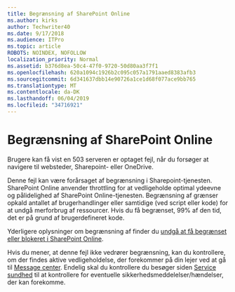 ```yaml
---
title: Begrænsning af SharePoint Online
ms.author: kirks
author: Techwriter40
ms.date: 9/17/2018
ms.audience: ITPro
ms.topic: article
ROBOTS: NOINDEX, NOFOLLOW
localization_priority: Normal
ms.assetid: b376d8ea-50c4-47f0-9720-50d80aa3f7f1
ms.openlocfilehash: 620a1094c1926b2c095c057a1791aaed8383afb3
ms.sourcegitcommit: 6d341637dbb14e90726a1ce1d68f077ace9bb765
ms.translationtype: MT
ms.contentlocale: da-DK
ms.lasthandoff: 06/04/2019
ms.locfileid: "34716921"
---
```

# <a name="sharepoint-online-throttling"></a>Begrænsning af SharePoint Online

<p><span style="mso-bidi-font-family: Calibri; mso-bidi-theme-font: minor-latin;">Brugere kan få vist en 503 serveren er optaget fejl, når du forsøger at navigere til websteder, Sharepoint- eller OneDrive.</span></p> <p><span style="mso-bidi-font-family: Calibri; mso-bidi-theme-font: minor-latin;">Denne fejl kan være forårsaget af begrænsning i Sharepoint-tjenesten. SharePoint Online anvender throttling for at vedligeholde optimal ydeevne og pålidelighed af SharePoint Online-tjenesten. Begrænsning af grænser opkald antallet af brugerhandlinger eller samtidige (ved script eller kode) for at undgå merforbrug af ressourcer. Hvis du få begrænset, 99% af den tid, det er på grund af brugerdefineret kode.</span></p> <p><span style="mso-bidi-font-family: Calibri; mso-bidi-theme-font: minor-latin;">Yderligere oplysninger om begrænsning af finder du <a href="https://docs.microsoft.com/en-us/sharepoint/dev/general-development/how-to-avoid-getting-throttled-or-blocked-in-sharepoint-online">undgå at få begrænset eller blokeret i SharePoint Online</a>.</span></p> <p><span style="mso-bidi-font-family: Calibri; mso-bidi-theme-font: minor-latin;">Hvis du mener, at denne fejl ikke vedrører begrænsning, kan du kontrollere, om der findes aktive vedligeholdelse, der forekommer på din lejer ved at gå til <a href="https://portal.office.com/adminportal/home#/MessageCenter">Message center</a>. Endelig skal du kontrollere du besøger siden <a href="https://portal.office.com/adminportal/home#/servicehealth">Service sundhed</a> til at kontrollere for eventuelle sikkerhedsmeddelelser/hændelser, der kan forekomme.</span></p> <p>&nbsp;</p>


